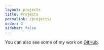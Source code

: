 ```yaml
---
layout: projects
title: Projects
permalink: /projects/
order: 2
sidebar: false
---
```


You can also see some of my work on [GitHub](https://github.com/adhebbar).
